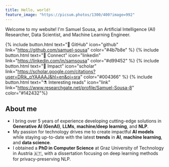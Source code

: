 ```yaml
---
title: Hello, world!
feature_image: "https://picsum.photos/1300/400?image=992"
---
```


Welcome to my website! I'm Samuel Sousa, an Artificial Intelligence (AI) Researcher, Data Scientist, and Machine Learning Engineer.

{% include button.html text="🧰 GitHub" icon="github" link="https://github.com/samuel-sousa" color="#4b7b8e" %} {% include button.html text="🚀 Connect" icon="linkedin" link="https://linkedin.com/in/samsousa" color="#d99452" %} {% include button.html text="🔎 Impact" icon="scholar" link="https://scholar.google.com/citations?user=DRik_qYAAAAJ&hl=en&oi=sra" color="#004366" %} {% include button.html text="⚗️ Interesting reads" icon="link" link="https://www.researchgate.net/profile/Samuel-Sousa-8" color="#142432"%} 

## About me

- I bring over 5 years of experience developing cutting-edge solutions in **Generative AI (GenAI)**, **LLMs**, **machine/deep learning**, and **NLP**.
- My passion for technology drives me to create impactful **AI models** while staying up-to-date with the latest **trends** in **AI**, **machine learning**, and **data science**.
- I obtained a **PhD in Computer Science** at Graz University of Technology in Austria 🇦🇹, with a dissertation focusing on deep learning methods for privacy-preserving NLP.